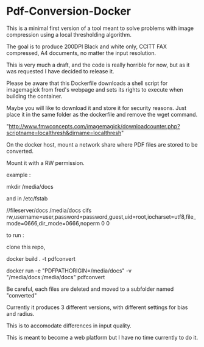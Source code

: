 # Pdf-Conversion-Docker
This is a minimal first version of a tool meant to solve problems with image compression using a local thresholding algorithm.

The goal is to produce 200DPI Black and white only, CCITT FAX compressed, A4 documents, no matter the input resolution.

This is very much a draft, and the code is really horrible for now, but as it was requested I have decided to release it.

Please be aware that this Dockerfile downloads a shell script for imagemagick from fred's webpage and sets its rights to execute when building the container.

Maybe you will like to download it and store it for security reasons.
Just place it in the same folder as the dockerfile and remove the wget command.

"http://www.fmwconcepts.com/imagemagick/downloadcounter.php?scriptname=localthresh&dirname=localthresh"

On the docker host, mount a network share where PDF files are stored to be converted.

Mount it with a RW permission.

example : 

mkdir /media/docs

and in /etc/fstab

//fileserver/docs /media/docs cifs rw,username=user,password=password,guest,uid=root,iocharset=utf8,file_mode=0666,dir_mode=0666,noperm 0 0

to run : 

clone this repo,

docker build . -t pdfconvert

docker run -e "PDFPATHORIGIN=/media/docs" -v "/media/docs:/media/docs" pdfconvert


Be careful, each files are deleted and moved to a subfolder named "converted"

Currently it produces 3 different versions, with different settings for bias and radius.

This is to accomodate differences in input quality.

This is meant to become a web platform but I have no time currently to do it.

